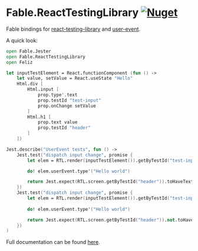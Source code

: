 ﻿# Fable.ReactTestingLibrary [![Nuget](https://img.shields.io/nuget/v/Fable.ReactTestingLibrary.svg?maxAge=0&colorB=brightgreen&label=Fable.ReactTestingLibrary)](https://www.nuget.org/packages/Fable.ReactTestingLibrary)

Fable bindings for [react-testing-library](https://github.com/testing-library/react-testing-library) and [user-event](https://github.com/testing-library/user-event).

A quick look:

```fsharp
open Fable.Jester
open Fable.ReactTestingLibrary
open Feliz

let inputTestElement = React.functionComponent (fun () ->
    let value, setValue = React.useState "Hello"
    Html.div [
        Html.input [
            prop.type'.text
            prop.testId "test-input"
            prop.onChange setValue
        ]
        Html.h1 [
            prop.text value
            prop.testId "header"
        ]
    ])

Jest.describe("UserEvent tests", fun () ->
    Jest.test("dispatch input change", promise {
        let elem = RTL.render(inputTestElement()).getByTestId("test-input")

        do! elem.userEvent.type'("Hello world")

        return Jest.expect(RTL.screen.getByTestId("header")).toHaveTextContent("Hello world")
    })
    Jest.test("dispatch input change", promise {
        let elem = RTL.render(inputTestElement()).getByTestId("test-input")
        
        do! elem.userEvent.type'("Hello world")

        return Jest.expect(RTL.screen.getByTestId("header")).not.toHaveTextContent("somethingElse")
    })
)
```

Full documentation can be found [here](https://shmew.github.io/Fable.Jester).
